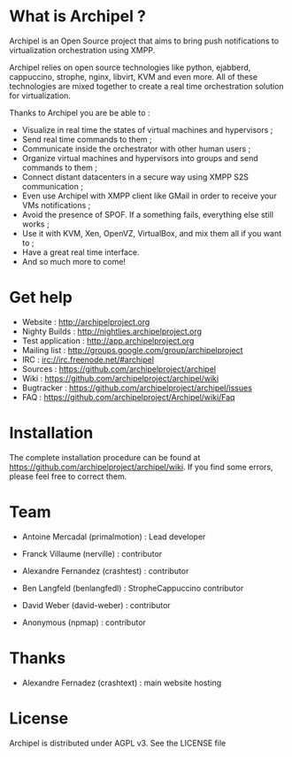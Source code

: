 # What is Archipel ?

Archipel is an Open Source project that aims to bring push notifications to
virtualization orchestration using XMPP.

Archipel relies on open source technologies like python, ejabberd, cappuccino,
strophe, nginx, libvirt, KVM and even more. All of these  technologies are mixed
together to create a real time orchestration solution for virtualization.

Thanks to Archipel you are be able to :

* Visualize in real time the states of virtual machines and hypervisors ;
* Send real time commands to them ;
* Communicate inside the orchestrator with other human users ;
* Organize virtual machines and hypervisors into groups and send commands to them ;
* Connect distant datacenters in a secure way using XMPP S2S communication ;
* Even use Archipel with XMPP client like GMail in order to receive your VMs notifications ;
* Avoid the presence of SPOF. If a something fails, everything else still works ;
* Use it with KVM, Xen, OpenVZ, VirtualBox, and mix them all if you want to ;
* Have a great real time interface.
* And so much more to come!


# Get help

* Website : <http://archipelproject.org>
* Nighty Builds : <http://nightlies.archipelproject.org>
* Test application : <http://app.archipelproject.org>
* Mailing list : <http://groups.google.com/group/archipelproject>
* IRC : <irc://irc.freenode.net/#archipel>
* Sources : <https://github.com/archipelproject/archipel>
* Wiki : <https://github.com/archipelproject/archipel/wiki>
* Bugtracker : <https://github.com/archipelproject/archipel/issues>
* FAQ : <https://github.com/archipelproject/Archipel/wiki/Faq>


# Installation

The complete installation procedure can be found at <https://github.com/archipelproject/archipel/wiki>.
If you find some errors, please feel free to correct them.


# Team

* Antoine Mercadal (primalmotion)   : Lead developer

* Franck Villaume (nerville)        : contributor
* Alexandre Fernandez (crashtest)   : contributor
* Ben Langfeld (benlangfedl)        : StropheCappuccino contributor
* David Weber  (david-weber)        : contributor
* Anonymous (npmap)                 : contributor


# Thanks

*  Alexandre Fernadez (crashtext)    : main website hosting


# License

Archipel is distributed under AGPL v3. See the LICENSE file